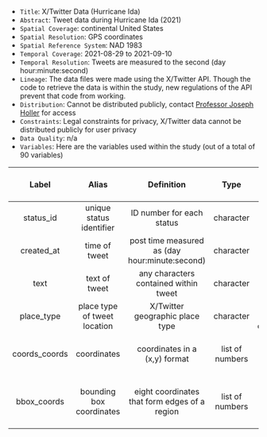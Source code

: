 - `Title`: X/Twitter Data (Hurricane Ida)
- `Abstract`: Tweet data during Hurricane Ida (2021)
- `Spatial Coverage`: continental United States
- `Spatial Resolution`: GPS coordinates
- `Spatial Reference System`: NAD 1983
- `Temporal Coverage`: 2021-08-29 to 2021-09-10
- `Temporal Resolution`: Tweets are measured to the second (day hour:minute:second)
- `Lineage`: The data files were made using the X/Twitter API. Though the code to retrieve the data is within the study, new regulations of the API prevent that code from working. 
- `Distribution`: Cannot be distributed publicly, contact [Professor Joseph Holler](https://github.com/josephholler) for access
- `Constraints`: Legal constraints for privacy, X/Twitter data cannot be distributed publicly for user privacy
- `Data Quality`: n/a
- `Variables`: Here are the variables used within the study (out of a total of 90 variables)

| Label | Alias | Definition | Type | Accuracy | Domain | Missing Data Value(s) | Missing Data Frequency |
| :--: | :--: | :--: | :--: | :--: | :--: | :--: | :--: |
| status_id | unique status identifier | ID number for each status | character | ... | 1431923022718459904 to 1436353772679204866 | ... | no missing data |
| created_at | time of tweet | post time measured as (day hour:minute:second) | character | to the second | (2021-08-29 10:13:47) to (2021-09-10 15:40:00) | ... | no missing data |
| text | text of tweet | any characters contained within tweet | character | ... | ... | ... | no missing data |
| place_type | place type of tweet location | X/Twitter geographic place type | character | based on X/Twitter categorization | city, neighborhood, poi, or NA | NA | about 94.79% of place_type missing |
| coords_coords | coordinates | coordinates in a (x,y) format | list of numbers | ... | ... | c(NA, NA) | about 99.55% of coords_coords missing |
| bbox_coords | bounding box coordinates | eight coordinates that form edges of a region | list of numbers | ... | ... | c(NA, NA, NA, NA, NA, NA, NA, NA) | about 94.79% of bbox_coords missing |
